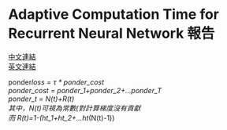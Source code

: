 # Adaptive Computation Time for Recurrent Neural Network 報告

[中文連結](https://toonnyy8.github.io/PPT/Adaptive-Computation-Time-for-Recurrent-Neural-Network/index.html)  
[英文連結](https://toonnyy8.github.io/PPT/Adaptive-Computation-Time-for-Recurrent-Neural-Network/index-en.html)

ponder*loss = τ \* ponder_cost  
ponder_cost = ponder_1+ponder_2+...ponder_T  
ponder_t = N(t)+R(t)  
其中，N(t)可視為常數(對計算梯度沒有貢獻  
而 R(t)=1-(ht_1+ht_2+...ht*(N(t)-1))
